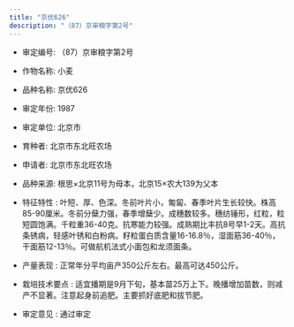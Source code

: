 ```yaml
---
title: "京优626"
description: "（87）京审粮字第2号"
---
```

* 审定编号:  （87）京审粮字第2号

*  作物名称:  小麦

*  品种名称:  京优626

*  审定年份:  1987

*  审定单位:  北京市

* 育种者:  北京市东北旺农场

*  申请者:  北京市东北旺农场

*  品种来源:  根思×北京11号为母本，北京15×农大139为父本

*  特征特性 : 
叶短、厚、色深。冬前叶片小，匍匐、春季叶片生长较快。株高85-90厘米。冬前分蘖力强，春季增蘖少。成穗数较多。穗纺锤形，红粒，粒短圆饱满。千粒重36-40克。抗寒能力较强。成熟期比丰抗8号早1-2天。高抗条锈病，轻感叶锈和白粉病。籽粒蛋白质含量16-16.8％，湿面筋36-40％，干面筋12-13％。可做航机法式小面包和龙须面条。
 
*  产量表现 : 
正常年分平均亩产350公斤左右。最高可达450公斤。

*  栽培技术要点 : 
适宜播期是9月下旬，基本苗25万上下。晚播增加苗数，则减产不显著。注意起身前追肥。主要抓好底肥和拔节肥。

*  审定意见 : 
通过审定
